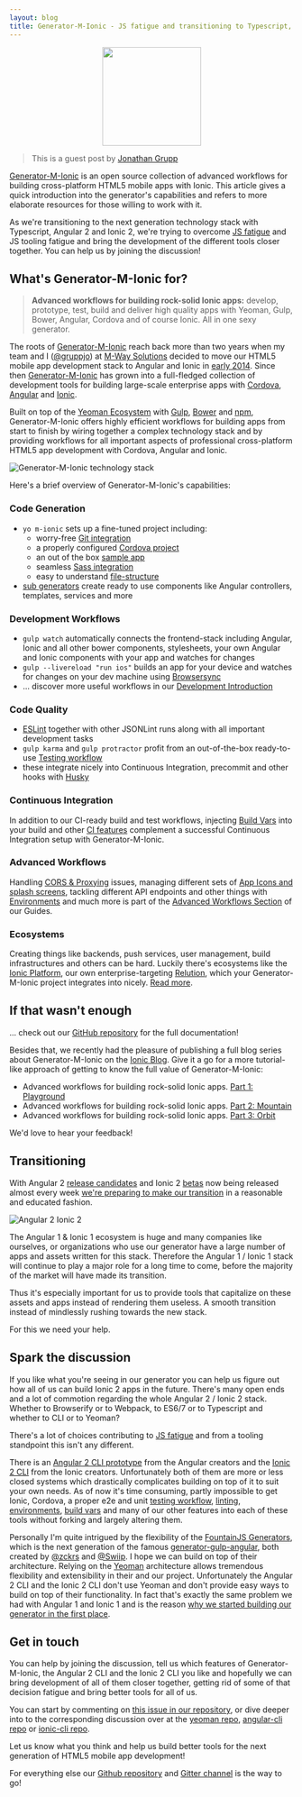 ```yaml
---
layout: blog
title: Generator-M-Ionic - JS fatigue and transitioning to Typescript, Angular 2 & Ionic 2
---
```


<p align="center">
  <a href="https://github.com/mwaylabs/generator-m-ionic" alt="Generator-M-Ionic">
    <img width="175" src="/assets/img/blog/2016-07-13/logo.png">
  </a>
</p>

> This is a guest post by [Jonathan Grupp](https://twitter.com/JonathanGrupp)


[Generator-M-Ionic](https://github.com/mwaylabs/generator-m-ionic) is an open source collection of advanced workflows for building cross-platform HTML5 mobile apps with Ionic. This article gives a quick introduction into the generator's capabilities and refers to more elaborate resources for those willing to work with it.

As we're transitioning to the next generation technology stack with Typescript, Angular 2 and Ionic 2, we're trying to overcome [JS fatigue](https://medium.com/@ericclemmons/javascript-fatigue-48d4011b6fc4#.vh3bssyd7) and JS tooling fatigue and bring the development of the different tools closer together. You can help us by joining the discussion!

## What's Generator-M-Ionic for?
> **Advanced workflows for building rock-solid Ionic apps:** develop, prototype, test, build and deliver high quality apps with Yeoman, Gulp, Bower, Angular, Cordova and of course Ionic. All in one sexy generator.

The roots of [Generator-M-Ionic](https://github.com/mwaylabs/generator-m-ionic) reach back more than two years when my team and I ([@gruppjo](https://github.com/gruppjo)) at [M-Way Solutions](http://www.mwaysolutions.com/) decided to move our HTML5 mobile app development stack to Angular and Ionic in [early 2014](http://blog.mwaysolutions.com/2015/03/26/generator-m-the-state-of-html5-mobile-app-development-at-m-way/). Since then [Generator-M-Ionic](https://github.com/mwaylabs/generator-m-ionic) has grown into a full-fledged collection of development tools for building large-scale enterprise apps with [Cordova](http://cordova.apache.org/), [Angular](https://angularjs.org/) and [Ionic](http://ionicframework.com/).

Built on top of the [Yeoman Ecosystem](http://yeoman.io/) with [Gulp](http://gulpjs.com/), [Bower](https://bower.io/) and [npm](https://www.npmjs.com/), Generator-M-Ionic offers highly efficient workflows for building apps from start to finish by wiring together a complex technology stack and by providing workflows for all important aspects of professional cross-platform HTML5 app development with Cordova, Angular and Ionic.

![Generator-M-Ionic technology stack](/assets/img/blog/2016-07-13/tech_stack.png)

Here's a brief overview of Generator-M-Ionic's capabilities:

### Code Generation
- `yo m-ionic` sets up a fine-tuned project including:
  - worry-free [Git integration](https://github.com/mwaylabs/generator-m-ionic/tree/master/docs/guides/git_integration.md)
  - a properly configured [Cordova project](https://github.com/mwaylabs/generator-m-ionic/blob/master/docs/guides/development_intro.md#using-the-cordova-cli)
  - an out of the box [sample app](https://github.com/mwaylabs/generator-m-ionic/blob/master/docs/guides/questions.md#starter-template)
  - seamless [Sass integration](https://github.com/mwaylabs/generator-m-ionic/blob/master/docs/guides/sass_integration.md)
  - easy to understand [file-structure](https://github.com/mwaylabs/generator-m-ionic/blob/master/docs/guides/file_structure.md)
- [sub generators](https://github.com/mwaylabs/generator-m-ionic/blob/master/docs/guides/sub_generators.md) create ready to use components like Angular controllers, templates, services and more

### Development Workflows
- `gulp watch` automatically connects the frontend-stack including Angular, Ionic and all other bower components, stylesheets, your own Angular and Ionic components with your app and watches for changes
- `gulp --livereload "run ios"` builds an app for your device and watches for changes on your dev machine using [Browsersync](https://www.browsersync.io/)
- ... discover more useful workflows in our [Development Introduction](https://github.com/mwaylabs/generator-m-ionic/blob/master/docs/guides/development_intro.md)

### Code Quality
- [ESLint](http://eslint.org/) together with other JSONLint runs along with all important development tasks
- `gulp karma` and `gulp protractor` profit from an out-of-the-box ready-to-use [Testing workflow](https://github.com/mwaylabs/generator-m-ionic/blob/master/docs/guides/testing.md)
- these integrate nicely into Continuous Integration, precommit and other hooks with [Husky](https://github.com/mwaylabs/generator-m-ionic/blob/master/docs/guides/testing_workflow.md)

### Continuous Integration
In addition to our CI-ready build and test workflows, injecting [Build Vars](https://github.com/mwaylabs/generator-m-ionic/blob/master/docs/guides/build_vars.md) into your build and other [CI features](https://github.com/mwaylabs/generator-m-ionic/blob/master/docs/guides/programmatically_change_configxml.md) complement a successful Continuous Integration setup with Generator-M-Ionic.

### Advanced Workflows
Handling [CORS & Proxying](https://github.com/mwaylabs/generator-m-ionic/tree/master/docs/guides/cors_proxy.md) issues, managing different sets of [App Icons and splash screens](https://github.com/mwaylabs/generator-m-ionic/tree/master/docs/guides/icons_splash_screens.md), tackling different API endpoints and other things with [Environments](https://github.com/mwaylabs/generator-m-ionic/tree/master/docs/guides/environments.md) and much more is part of the [Advanced Workflows Section](https://github.com/mwaylabs/generator-m-ionic#advanced) of our Guides.

### Ecosystems
Creating things like backends, push services, user management, build infrastructures and others can be hard. Luckily there's ecosystems like the [Ionic Platform](http://ionic.io/), our own enterprise-targeting [Relution](https://www.relution.io/), which your Generator-M-Ionic project integrates into nicely. [Read more](https://github.com/mwaylabs/generator-m-ionic#ecosystems).

## If that wasn't enough
... check out our [GitHub repository](https://github.com/mwaylabs/generator-m-ionic/blob/master/docs/guides/programmatically_change_configxml.md) for the full documentation!

Besides that, we recently had the pleasure of publishing a full blog series about Generator-M-Ionic on the [Ionic Blog](http://blog.ionic.io/). Give it a go for a more tutorial-like approach of getting to know the full value of Generator-M-Ionic:

- Advanced workflows for building rock-solid Ionic apps. [Part 1: Playground](http://blog.ionic.io/advanced-workflows-for-building-rock-solid-ionic-apps-part-1/)
- Advanced workflows for building rock-solid Ionic apps. [Part 2: Mountain](http://blog.ionic.io/advanced-workflows-for-building-rock-solid-ionic-apps-part-2/)
- Advanced workflows for building rock-solid Ionic apps. [Part 3: Orbit](http://blog.ionic.io/advanced-workflows-for-building-rock-solid-ionic-apps-part-3/)

We'd love to hear your feedback!

## Transitioning

With Angular 2 [release candidates](http://angularjs.blogspot.de/2016/06/rc4-now-available.html?view=magazine) and Ionic 2 [betas](http://blog.ionic.io/ionic-2-beta-10-is-live/) now being released almost every week [we're preparing to make our transition](http://blog.mwaysolutions.com/2016/03/23/preparing-for-ionic-2-and-angular-2/) in a reasonable and educated fashion.

![Angular 2 Ionic 2](/assets/img/blog/2016-07-13/angular2_ionic2.png)

The Angular 1 & Ionic 1 ecosystem is huge and many companies like ourselves, or organizations who use our generator have a large number of apps and assets written for this stack. Therefore the Angular 1 / Ionic 1 stack will continue to play a major role for a long time to come, before the majority of the market will have made its transition.

Thus it's especially important for us to provide tools that capitalize on these assets and apps instead of rendering them useless. A smooth transition instead of mindlessly rushing towards the new stack.

For this we need your help.

## Spark the discussion
If you like what you're seeing in our generator you can help us figure out how all of us can build Ionic 2 apps in the future. There's many open ends and a lot of commotion regarding the whole Angular 2 / Ionic 2 stack. Whether to Browserify or to Webpack, to ES6/7 or to Typescript and whether to CLI or to Yeoman?

There's a lot of choices contributing to [JS fatigue](https://medium.com/@ericclemmons/javascript-fatigue-48d4011b6fc4#.vh3bssyd7) and from a tooling standpoint this isn't any different.

There is an [Angular 2 CLI prototype](https://github.com/angular/angular-cli) from the Angular creators and the [Ionic 2 CLI](http://ionicframework.com/docs/v2/cli/) from the Ionic creators. Unfortunately both of them are more or less closed systems which drastically complicates building on top of it to suit your own needs. As of now it's time consuming, partly impossible to get Ionic, Cordova, a proper e2e and unit [testing workflow](https://github.com/mwaylabs/generator-m-ionic/blob/master/docs/guides/testing.md), [linting](https://github.com/mwaylabs/generator-m-ionic/blob/master/docs/guides/eslint.md), [environments](https://github.com/mwaylabs/generator-m-ionic/blob/master/docs/guides/environments.md), [build vars](https://github.com/mwaylabs/generator-m-ionic/blob/master/docs/guides/build_vars.md) and many of our other features into each of these tools without forking and largely altering them.

Personally I'm quite intrigued by the flexibility of the [FountainJS Generators](http://fountainjs.io/), which is the next generation of the famous [generator-gulp-angular](https://github.com/Swiip/generator-gulp-angular), both created by [@zckrs](https://twitter.com/Zckrs) and [@Swiip](https://twitter.com/Swiip). I hope we can build on top of their architecture. Relying on the [Yeoman](http://yeoman.io/) architecture allows tremendous flexibility and extensibility in their and our project. Unfortunately the Angular 2 CLI and the Ionic 2 CLI don't use Yeoman and don't provide easy ways to build on top of their functionality. In fact that's exactly the same problem we had with Angular 1 and Ionic 1 and is the reason [why we started building our generator in the first place](http://blog.mwaysolutions.com/2015/09/21/generator-m-ionic-and-the-search-for-the-holy-grail/).

## Get in touch
You can help by joining the discussion, tell us which features of Generator-M-Ionic, the Angular 2 CLI and the Ionic 2 CLI you like and hopefully we can bring development of all of them closer together, getting rid of some of that decision fatigue and bring better tools for all of us.

You can start by commenting on [this issue in our repository](https://github.com/mwaylabs/generator-m-ionic/issues/403), or dive deeper into to the corresponding discussion over at the [yeoman repo](https://github.com/yeoman/yeoman/issues/1571), [angular-cli repo](https://github.com/angular/angular-cli/issues/49#issuecomment-196876545) or [ionic-cli repo](https://github.com/driftyco/ionic-cli/issues/845).

Let us know what you think and help us build better tools for the next generation of HTML5 mobile app development!

For everything else our [Github repository](https://github.com/mwaylabs/generator-m-ionic) and [Gitter channel](https://gitter.im/mwaylabs/generator-m-ionic) is the way to go!
